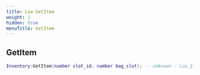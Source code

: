 ```yaml
---
title: Lua GetItem
weight: 1
hidden: true
menuTitle: GetItem
---
```

## GetItem
```lua
Inventory:GetItem(number slot_id, number bag_slot); -- unknown - Lua_ItemInst
```